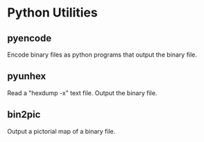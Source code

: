 # Python Utilities

## pyencode
Encode binary files as python programs that output the binary file.

## pyunhex
Read a "hexdump -x" text file. Output the binary file.

## bin2pic
Output a pictorial map of a binary file.
